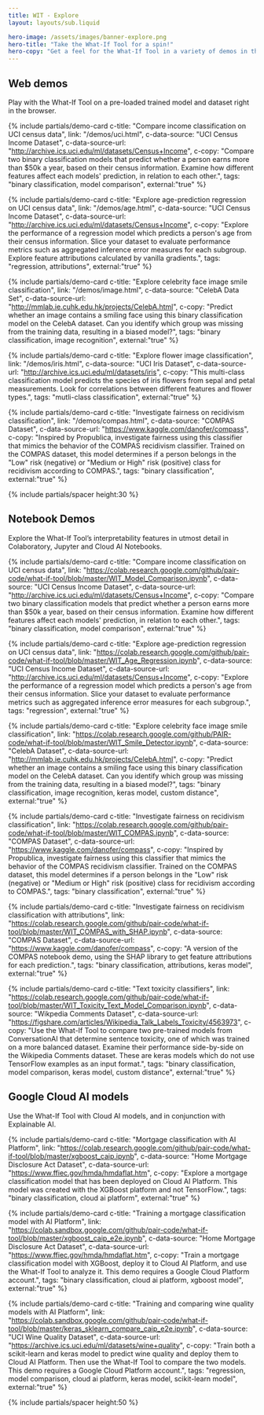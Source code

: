 ```yaml
---
title: WIT - Explore
layout: layouts/sub.liquid

hero-image: /assets/images/banner-explore.png
hero-title: "Take the What-If Tool for a spin!"
hero-copy: "Get a feel for the What-If Tool in a variety of demos in the browser or in notebook environments."
---
```


<div class="mdl-cell--8-col mdl-cell--8-col-tablet mdl-cell--4-col-phone">

<a name="web"></a>

## Web demos

Play with the What-If Tool on a pre-loaded trained model and dataset right in the browser.

  <div class="mdl-grid no-padding">

  {% include partials/demo-card c-title: "Compare income classification on UCI census data", link: "/demos/uci.html", 
  c-data-source: "UCI Census Income Dataset", c-data-source-url: "http://archive.ics.uci.edu/ml/datasets/Census+Income",
  c-copy: "Compare two binary classification models that predict whether a person earns more than $50k a year, based on their census information. Examine how different features affect each models' prediction, in relation to each other.", tags: "binary classification, model comparison", external:"true" %}

  {% include partials/demo-card c-title: "Explore age-prediction regression on UCI census data", link: "/demos/age.html",
  c-data-source: "UCI Census Income Dataset", c-data-source-url: "http://archive.ics.uci.edu/ml/datasets/Census+Income", c-copy: "Explore the performance of a regression model which predicts a person's age from their census information. Slice your dataset to evaluate performance metrics such as aggregated inference error measures for each subgroup. Explore feature attributions calculated by vanilla gradients.", tags: "regression, attributions", external:"true" %}

  {% include partials/demo-card c-title: "Explore celebrity face image smile classification", link: "/demos/image.html",
  c-data-source: "CelebA Data Set", c-data-source-url:  "http://mmlab.ie.cuhk.edu.hk/projects/CelebA.html", c-copy: "Predict whether an image contains a smiling face using this binary classification model on the CelebA dataset. Can you identify which group was missing from the training data, resulting in a biased model?", tags: "binary classification, image recognition", external:"true" %}

  {% include partials/demo-card c-title: "Explore flower image classification", link: "/demos/iris.html",
    c-data-source: "UCI Iris Dataset", c-data-source-url: "http://archive.ics.uci.edu/ml/datasets/iris", c-copy: "This multi-class classification model predicts the species of iris flowers from sepal and petal measurements. Look for correlations between different features and flower types.", tags: "mutli-class classification", external:"true" %}

  {% include partials/demo-card c-title: "Investigate fairness on recidivism classification", link: "/demos/compas.html",
  c-data-source: "COMPAS Dataset", c-data-source-url: "https://www.kaggle.com/danofer/compass", c-copy: "Inspired by Propublica, investigate fairness using this classifier that mimics the behavior of the COMPAS recidivism classifier. Trained on the COMPAS dataset, this model determines if a person belongs in the "Low" risk (negative) or "Medium or High" risk (positive) class for recidivism according to COMPAS.", tags: "binary classification", external:"true" %}

  </div>

  {% include partials/spacer height:30 %}

<a name="notebook"></a>

## Notebook Demos

Explore the What-If Tool’s interpretability features in utmost detail in Colaboratory, Jupyter and Cloud AI Notebooks.  

  <div class="mdl-grid no-padding">

  {% include partials/demo-card c-title: "Compare income classification on UCI census data", link: "https://colab.research.google.com/github/pair-code/what-if-tool/blob/master/WIT_Model_Comparison.ipynb",
  c-data-source: "UCI Census Income Dataset", c-data-source-url: "http://archive.ics.uci.edu/ml/datasets/Census+Income", c-copy: "Compare two binary classification models that predict whether a person earns more than $50k a year, based on their census information. Examine how different features affect each models' prediction, in relation to each other.", tags: "binary classification, model comparison", external:"true" %}

  {% include partials/demo-card c-title: "Explore age-prediction regression on UCI census data", link: "https://colab.research.google.com/github/pair-code/what-if-tool/blob/master/WIT_Age_Regression.ipynb", 
  c-data-source: "UCI Census Income Dataset", c-data-source-url: "http://archive.ics.uci.edu/ml/datasets/Census+Income", c-copy: "Explore the performance of a regression model which predicts a person's age from their census information. Slice your dataset to evaluate performance metrics such as aggregated inference error measures for each subgroup.", tags: "regression", external:"true" %}

  {% include partials/demo-card c-title: "Explore celebrity face image smile classification", link: "https://colab.research.google.com/github/PAIR-code/what-if-tool/blob/master/WIT_Smile_Detector.ipynb", 
  c-data-source: "CelebA Dataset", c-data-source-url:  "http://mmlab.ie.cuhk.edu.hk/projects/CelebA.html", c-copy: "Predict whether an image contains a smiling face using this binary classification model on the CelebA dataset. Can you identify which group was missing from the training data, resulting in a biased model?", tags: "binary classification, image recognition, keras model, custom distance", external:"true" %}

  {% include partials/demo-card c-title: "Investigate fairness on recidivism classification", link: "https://colab.research.google.com/github/pair-code/what-if-tool/blob/master/WIT_COMPAS.ipynb",
   c-data-source: "COMPAS Dataset", c-data-source-url: "https://www.kaggle.com/danofer/compass", c-copy: "Inspired by Propublica, investigate fairness using this classifier that mimics the behavior of the COMPAS recidivism classifier. Trained on the COMPAS dataset, this model determines if a person belongs in the "Low" risk (negative) or "Medium or High" risk (positive) class for recidivism according to COMPAS.", tags: "binary classification", external:"true" %}

  {% include partials/demo-card c-title: "Investigate fairness on recidivism classification with attributions", link: "https://colab.research.google.com/github/pair-code/what-if-tool/blob/master/WIT_COMPAS_with_SHAP.ipynb",
   c-data-source: "COMPAS Dataset", c-data-source-url: "https://www.kaggle.com/danofer/compass", c-copy: "A version of the COMPAS notebook demo, using the SHAP library to get feature attributions for each prediction.", tags: "binary classification, attributions, keras model", external:"true" %}

  {% include partials/demo-card c-title: "Text toxicity classifiers", link: "https://colab.research.google.com/github/pair-code/what-if-tool/blob/master/WIT_Toxicity_Text_Model_Comparison.ipynb",
  c-data-source: "Wikpedia Comments Dataset", c-data-source-url: "https://figshare.com/articles/Wikipedia_Talk_Labels_Toxicity/4563973", c-copy: "Use the What-If Tool to compare two pre-trained models from ConversationAI that determine sentence toxicity, one of which was trained on a more balanced dataset. Examine their performance side-by-side on the Wikipedia Comments dataset. These are keras models which do not use TensorFlow examples as an input format.", tags: "binary classification, model comparison, keras model, custom distance", external:"true" %}

  </div>

<a name="cloud-ai"></a>

## Google Cloud AI models

Use the What-If Tool with Cloud AI models, and in conjunction with Explainable AI.

  <div class="mdl-grid no-padding">


  {% include partials/demo-card c-title: "Mortgage classification with AI Platform", link: "https://colab.research.google.com/github/pair-code/what-if-tool/blob/master/xgboost_caip.ipynb",
  c-data-source: "Home Mortgage Disclosure Act Dataset", c-data-source-url: "https://www.ffiec.gov/hmda/hmdaflat.htm", c-copy: "Explore a mortgage classification model that has been deployed on Cloud AI Platform. This model was created with the XGBoost platform and not TensorFlow.", tags: "binary classification, cloud ai platform", external:"true" %}

  {% include partials/demo-card c-title: "Training a mortgage classification model with AI Platform", link: "https://colab.sandbox.google.com/github/pair-code/what-if-tool/blob/master/xgboost_caip_e2e.ipynb",
  c-data-source: "Home Mortgage Disclosure Act Dataset", c-data-source-url: "https://www.ffiec.gov/hmda/hmdaflat.htm", c-copy: "Train a mortgage classification model with XGBoost, deploy it to Cloud AI Platform, and use the What-If Tool to analyze it. This demo requires a Google Cloud Platform account.", tags: "binary classification, cloud ai platform, xgboost model", external:"true" %}

  {% include partials/demo-card c-title: "Training and comparing wine quality models with AI Platform", link: "https://colab.sandbox.google.com/github/pair-code/what-if-tool/blob/master/keras_sklearn_compare_caip_e2e.ipynb",
  c-data-source: "UCI Wine Quality Dataset", c-data-source-url: "https://archive.ics.uci.edu/ml/datasets/wine+quality", c-copy: "Train both a scikit-learn and keras model to predict wine quality and deploy them to Cloud AI Platform. Then use the What-If Tool to compare the two models. This demo requires a Google Cloud Platform account.", tags: "regression, model comparison, cloud ai platform, keras model, scikit-learn model", external:"true" %}
  </div>

{% include partials/spacer height:50 %}